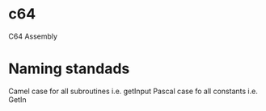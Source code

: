 # c64
C64 Assembly

# Naming standads

Camel case for all subroutines i.e. getInput
Pascal case fo all constants i.e. GetIn

